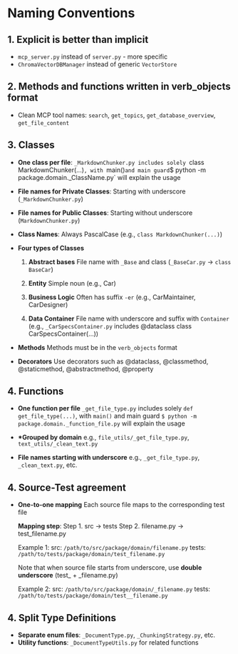 <!-- ---
!-- Timestamp: 2025-09-01 08:15:57
!-- Author: ywatanabe
!-- File: /home/ywatanabe/.dotfiles/.claude/to_claude/guidelines/USER_PHILOSOPHY/02_NAMING_CONVENSIONS.md
!-- --- -->

# Naming Conventions

## 1. Explicit is better than implicit

-   `mcp_server.py` instead of `server.py` - more specific
-   `ChromaVectorDBManager` instead of generic `VectorStore`

## 2. Methods and functions written in verb_objects format

-   Clean MCP tool names: `search`, `get_topics`, `get_database_overview`, `get_file_content`


## 3. Classes

-   **One class per file**:
    `_MarkdownChunker.py includes solely `class MarkdownChunker(...)`, with `main()` and main guard
    `$ python -m package.domain._ClassName.py` will explain the usage

-   **File names for Private Classes**:
    Starting with underscore (`_MarkdownChunker.py`)

-   **File names for Public Classes**:
    Starting without underscore (`MarkdownChunker.py`)

-   **Class Names**:
    Always PascalCase (e.g., `class MarkdownChunker(...)`)

-   **Four types of Classes**
    1.  **Abstract bases**
        File name with `_Base` and class (`_BaseCar.py` → `class BaseCar`)
    
    2.  **Entity**
        Simple noun (e.g., Car)
    
    3.  **Business Logic**
        Often has suffix `-er` (e.g., CarMaintainer, CarDesigner)
    
    4.  **Data Container**
        File name with underscore and suffix with `Container`
        (e.g., `_CarSpecsContainer.py` includes @dataclass class CarSpecsContainer(...))

-   **Methods**
    Methods must be in the `verb_objects` format

-   **Decorators**
    Use decorators such as @dataclass, @classmethod, @staticmethod, @abstractmethod, @property


## 4. Functions

-   **One function per file**
    `_get_file_type.py` includes solely `def get_file_type(...)`, with `main()` and main guard
    `$ python -m package.domain._function_file.py` will explain the usage

-   **\*Grouped by domain**
    e.g., `file_utils/_get_file_type.py`, `text_utils/_clean_text.py`

-   **File names starting with underscore**
    e.g., `_get_file_type.py`, `_clean_text.py`, etc.

## 4. Source-Test agreement

-   **One-to-one mapping**
    Each source file maps to the corresponding test file
    
    **Mapping step**:
    Step 1. src -> tests
    Step 2. filename.py -> test_filename.py
    
    Example 1:
    src:   `/path/to/src/package/domain/filename.py`
    tests: `/path/to/tests/package/domain/test_filename.py`
    
    Note that when source file starts from underscore, use **double underscore** (test_ + _filename.py)
    
    Example 2:
    src:   `/path/to/src/package/domain/_filename.py`
    tests: `/path/to/tests/package/domain/test__filename.py`

## 4. Split Type Definitions

-   **Separate enum files**: `_DocumentType.py`, `_ChunkingStrategy.py`, etc.
-   **Utility functions**: `_DocumentTypeUtils.py` for related functions

<!-- EOF -->
